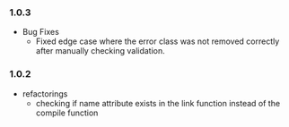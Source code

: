 ### 1.0.3

* Bug Fixes
  * Fixed edge case where the error class was not removed correctly after manually checking validation.

### 1.0.2

* refactorings
  * checking if name attribute exists in the link function instead of the compile function

